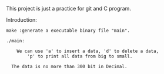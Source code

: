 This project is just a practice for git and C program.

Introduction:

    make :generate a executable binary file "main".
    
    ./main:
    
        We can use 'a' to insert a data, 'd' to delete a data, 
            'p' to print all data from big to small.
            
      The data is no more than 300 bit in Decimal.
